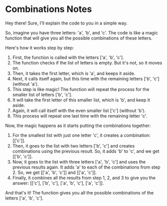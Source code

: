 # Combinations Notes

Hey there! Sure, I'll explain the code to you in a simple way.

So, imagine you have three letters: 'a', 'b', and 'c'. The code is like a magic function that will give you all the possible combinations of these letters.

Here's how it works step by step:

1. First, the function is called with the letters ['a', 'b', 'c'].
2. The function checks if the list of letters is empty. But it's not, so it moves on.
3. Then, it takes the first letter, which is 'a', and keeps it aside.
4. Next, it calls itself again, but this time with the remaining letters ['b', 'c'] (without 'a').
5. This step is like magic! The function will repeat the process for the smaller list of letters ['b', 'c'].
6. It will take the first letter of this smaller list, which is 'b', and keep it aside.
7. Again, it will call itself with the even smaller list ['c'] (without 'b').
8. This process will repeat one last time with the remaining letter 'c'.

Now, the magic happens as it starts putting the combinations together:

1. For the smallest list with just one letter 'c', it creates a combination: [['c']].
2. Then, it goes to the list with two letters ['b', 'c'] and creates combinations using the previous result. So, it adds 'b' to 'c', and we get [['b', 'c']].
3. Now, it goes to the list with three letters ['a', 'b', 'c'] and uses the previous results again. It adds 'a' to each of the combinations from step 2. So, we get [['a', 'b', 'c']] and [['a', 'c']].
4. Finally, it combines all the results from step 1, 2, and 3 to give you the answer: [['c'], ['b', 'c'], ['a', 'b', 'c'], ['a', 'c']].

And that's it! The function gives you all the possible combinations of the letters ['a', 'b', 'c'].